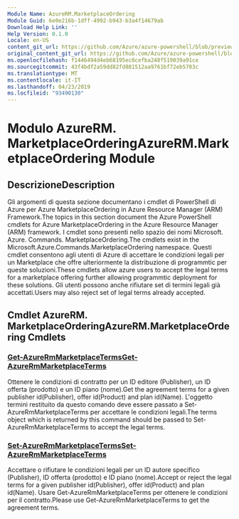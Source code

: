 ```yaml
---
Module Name: AzureRM.MarketplaceOrdering
Module Guid: 6e0e216b-1dff-4992-b943-b3a4f14679ab
Download Help Link: ''
Help Version: 0.1.0
Locale: en-US
content_git_url: https://github.com/Azure/azure-powershell/blob/preview/src/ResourceManager/MarketplaceOrdering/Commands.MarketplaceOrdering/help/AzureRM.MarketplaceOrdering.md
original_content_git_url: https://github.com/Azure/azure-powershell/blob/preview/src/ResourceManager/MarketplaceOrdering/Commands.MarketplaceOrdering/help/AzureRM.MarketplaceOrdering.md
ms.openlocfilehash: f1446494d4eb68195ec0cefba248f519039a91ce
ms.sourcegitcommit: 43f4bdf2a59dd82fd881512aa9761bf72eb5703c
ms.translationtype: MT
ms.contentlocale: it-IT
ms.lasthandoff: 04/23/2019
ms.locfileid: "93490130"
---
```

# <span data-ttu-id="03905-101">Modulo AzureRM. MarketplaceOrdering</span><span class="sxs-lookup"><span data-stu-id="03905-101">AzureRM.MarketplaceOrdering Module</span></span>
## <span data-ttu-id="03905-102">Descrizione</span><span class="sxs-lookup"><span data-stu-id="03905-102">Description</span></span>
<span data-ttu-id="03905-103">Gli argomenti di questa sezione documentano i cmdlet di PowerShell di Azure per Azure MarketplaceOrdering in Azure Resource Manager (ARM) Framework.</span><span class="sxs-lookup"><span data-stu-id="03905-103">The topics in this section document the Azure PowerShell cmdlets for Azure MarketplaceOrdering in the Azure Resource Manager (ARM) framework.</span></span> <span data-ttu-id="03905-104">I cmdlet sono presenti nello spazio dei nomi Microsoft. Azure. Commands. MarketplaceOrdering.</span><span class="sxs-lookup"><span data-stu-id="03905-104">The cmdlets exist in the Microsoft.Azure.Commands.MarketplaceOrdering namespace.</span></span> <span data-ttu-id="03905-105">Questi cmdlet consentono agli utenti di Azure di accettare le condizioni legali per un Marketplace che offre ulteriormente la distribuzione di programmtic per queste soluzioni.</span><span class="sxs-lookup"><span data-stu-id="03905-105">These cmdlets allow azure users to accept the legal terms for a marketplace offering further allowing programmtic deployment for these solutions.</span></span> <span data-ttu-id="03905-106">Gli utenti possono anche rifiutare set di termini legali già accettati.</span><span class="sxs-lookup"><span data-stu-id="03905-106">Users may also reject set of legal terms already accepted.</span></span>

## <span data-ttu-id="03905-107">Cmdlet AzureRM. MarketplaceOrdering</span><span class="sxs-lookup"><span data-stu-id="03905-107">AzureRM.MarketplaceOrdering Cmdlets</span></span>
### [<span data-ttu-id="03905-108">Get-AzureRmMarketplaceTerms</span><span class="sxs-lookup"><span data-stu-id="03905-108">Get-AzureRmMarketplaceTerms</span></span>](Get-AzureRmMarketplaceTerms.md)
<span data-ttu-id="03905-109">Ottenere le condizioni di contratto per un ID editore (Publisher), un ID offerta (prodotto) e un ID piano (nome).</span><span class="sxs-lookup"><span data-stu-id="03905-109">Get the agreement terms for a given publisher id(Publisher), offer id(Product) and plan id(Name).</span></span> <span data-ttu-id="03905-110">L'oggetto termini restituito da questo comando deve essere passato a Set-AzureRmMarketplaceTerms per accettare le condizioni legali.</span><span class="sxs-lookup"><span data-stu-id="03905-110">The terms object which is returned by this command should be passed to Set-AzureRmMarketplaceTerms to accept the legal terms.</span></span>

### [<span data-ttu-id="03905-111">Set-AzureRmMarketplaceTerms</span><span class="sxs-lookup"><span data-stu-id="03905-111">Set-AzureRmMarketplaceTerms</span></span>](Set-AzureRmMarketplaceTerms.md)
<span data-ttu-id="03905-112">Accettare o rifiutare le condizioni legali per un ID autore specifico (Publisher), ID offerta (prodotto) e ID piano (nome).</span><span class="sxs-lookup"><span data-stu-id="03905-112">Accept or reject the legal terms for a given publisher id(Publisher), offer id(Product) and plan id(Name).</span></span> <span data-ttu-id="03905-113">Usare Get-AzureRmMarketplaceTerms per ottenere le condizioni per il contratto.</span><span class="sxs-lookup"><span data-stu-id="03905-113">Please use Get-AzureRmMarketplaceTerms to get the agreement terms.</span></span>

